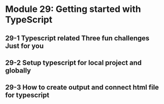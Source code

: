 # Module 29: Getting started with TypeScript

## 29-1 Typescript related Three fun challenges Just for you
## 29-2 Setup typescript for local project and globally
## 29-3 How to create output and connect html file for typescript
## 
##
##
##
##
##
